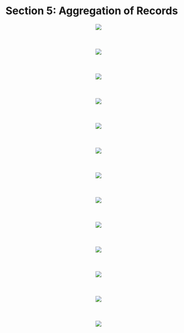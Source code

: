 # Section 5: Aggregation of Records

<div align="center"><img src="../../diagrams/08/sql-1.svg" /></div><br/><br/><br/>
<div align="center"><img src="../../diagrams/08/sql-2.svg" /></div><br/><br/><br/>
<div align="center"><img src="../../diagrams/08/sql-3.svg" /></div><br/><br/><br/>
<div align="center"><img src="../../diagrams/08/sql-4.svg" /></div><br/><br/><br/>
<div align="center"><img src="../../diagrams/08/sql-5.svg" /></div><br/><br/><br/>
<div align="center"><img src="../../diagrams/08/sql-6.svg" /></div><br/><br/><br/>
<div align="center"><img src="../../diagrams/08/sql-7.svg" /></div><br/><br/><br/>
<div align="center"><img src="../../diagrams/08/sql-8.svg" /></div><br/><br/><br/>
<div align="center"><img src="../../diagrams/08/sql-9.svg" /></div><br/><br/><br/>
<div align="center"><img src="../../diagrams/08/sql-10.svg" /></div><br/><br/><br/>
<div align="center"><img src="../../diagrams/08/sql-11.svg" /></div><br/><br/><br/>
<div align="center"><img src="../../diagrams/08/sql-12.svg" /></div><br/><br/><br/>
<div align="center"><img src="../../diagrams/08/sql-13.svg" /></div><br/><br/><br/>
